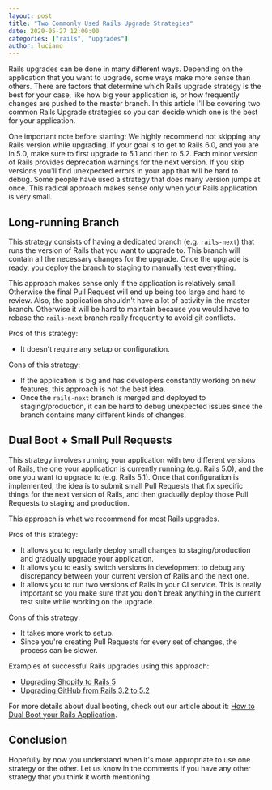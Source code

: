 ```yaml
---
layout: post
title: "Two Commonly Used Rails Upgrade Strategies"
date: 2020-05-27 12:00:00
categories: ["rails", "upgrades"]
author: luciano
---
```


Rails upgrades can be done in many different ways. Depending on the application that you want to upgrade, some ways make more sense than others. There are factors that determine which Rails upgrade strategy is the best for your case, like how big your application is, or how frequently changes are pushed to the master branch. In this article I'll be covering two common Rails Upgrade strategies so you can decide which one is the best for your application.

<!--more-->

One important note before starting: We highly recommend not skipping any Rails version while upgrading. If your goal is to get to Rails 6.0, and you are in 5.0, make sure to first upgrade to 5.1 and then to 5.2. Each minor version of Rails provides deprecation warnings for the next version. If you skip versions you'll find unexpected errors in your app that will be hard to debug.
Some people have used a strategy that does many version jumps at once. This radical approach makes sense only when your Rails application is very small.

## Long-running Branch

This strategy consists of having a dedicated branch (e.g. `rails-next`) that runs the version of Rails that you want to upgrade to. This branch will contain all the necessary changes for the upgrade. Once the upgrade is ready, you deploy the branch to staging to manually test everything.

This approach makes sense only if the application is relatively small. Otherwise the final Pull Request will end up being too large and hard to review. Also, the application shouldn't have a lot of activity in the master branch. Otherwise it will be hard to maintain because you would have to rebase the `rails-next` branch really frequently to avoid git conflicts.

Pros of this strategy:

- It doesn't require any setup or configuration.

Cons of this strategy:

- If the application is big and has developers constantly working on new features, this approach is not the best idea.
- Once the `rails-next` branch is merged and deployed to staging/production, it can be hard to debug unexpected issues since the branch contains many different kinds of changes.

## Dual Boot + Small Pull Requests

This strategy involves running your application with two different versions of Rails, the one your application is currently running (e.g. Rails 5.0), and the one you want to upgrade to (e.g. Rails 5.1). Once that configuration is implemented, the idea is to submit small Pull Requests that fix specific things for the next version of Rails, and then gradually deploy those Pull Requests to staging and production.

This approach is what we recommend for most Rails upgrades.

Pros of this strategy:

- It allows you to regularly deploy small changes to staging/production and gradually upgrade your application.
- It allows you to easily switch versions in development to debug any discrepancy between your current version of Rails and the next one.
- It allows you to run two versions of Rails in your CI service. This is really important so you make sure that you don't break anything in the current test suite while working on the upgrade.

Cons of this strategy:

- It takes more work to setup.
- Since you're creating Pull Requests for every set of changes, the process can be slower.

Examples of successful Rails upgrades using this approach:

- [Upgrading Shopify to Rails 5](https://engineering.shopify.com/blogs/engineering/upgrading-shopify-to-rails-5-0)
- [Upgrading GitHub from Rails 3.2 to 5.2](https://github.blog/2018-09-28-upgrading-github-from-rails-3-2-to-5-2/)

For more details about dual booting, check out our article about it: [How to Dual Boot your Rails Application](https://www.fastruby.io/blog/upgrade-rails/dual-boot/dual-boot-with-rails-6-0-beta.html).

## Conclusion

Hopefully by now you understand when it's more appropriate to use one strategy or the other. Let us know in the comments if you have any other strategy that you think it worth mentioning.
